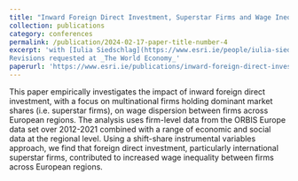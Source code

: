 ```yaml
---
title: "Inward Foreign Direct Investment, Superstar Firms and Wage Inequality between Firms: Evidence from European Regions"
collection: publications
category: conferences
permalink: /publication/2024-02-17-paper-title-number-4
excerpt: 'with [Iulia Siedschlag](https://www.esri.ie/people/iulia-siedschlag)
Revisions requested at _The World Economy_'
paperurl: 'https://www.esri.ie/publications/inward-foreign-direct-investment-superstar-firms-and-wage-inequality-between-firms#:~:text=Theoretical%20models%20and%20international%20evidence,inequality%20in%20the%20host%20countries'
---
```


This paper empirically investigates the impact of inward foreign direct investment, with a focus on multinational firms holding dominant market shares (i.e. superstar firms), on wage dispersion between firms across European regions. The analysis uses firm-level data from the ORBIS Europe data set over 2012-2021 combined with a range of economic and social data at the regional level. Using a shift-share instrumental variables approach, we find that foreign direct investment, particularly international superstar firms, contributed to increased wage inequality between firms across European regions.
